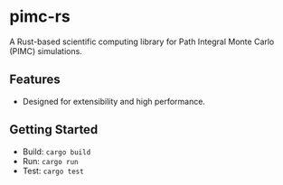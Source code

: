 # pimc-rs

A Rust-based scientific computing library for Path Integral Monte Carlo (PIMC) simulations.

## Features

- Designed for extensibility and high performance.

## Getting Started

- Build: `cargo build`
- Run: `cargo run`
- Test: `cargo test`
